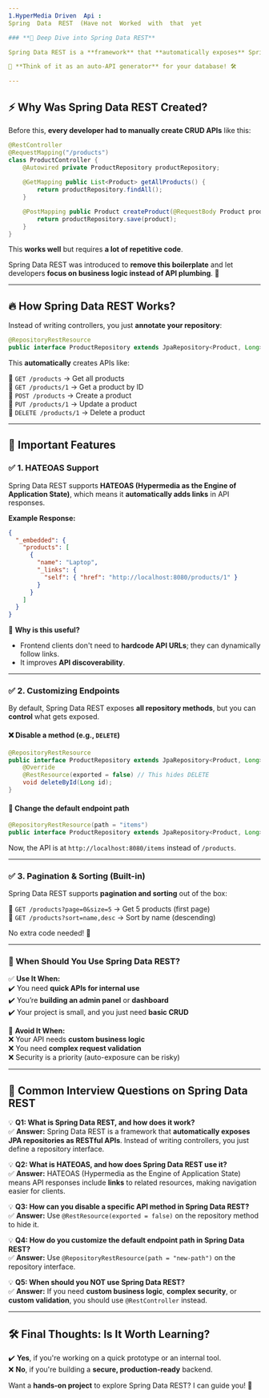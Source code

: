 ```yaml
---
1.HyperMedia Driven  Api : 
Spring  Data  REST  (Have not  Worked  with  that  yet 

### **🚀 Deep Dive into Spring Data REST**  

Spring Data REST is a **framework** that **automatically exposes** Spring Data JPA repositories as RESTful APIs **without writing controllers**.  

📌 **Think of it as an auto-API generator** for your database! 🛠️  

---
```


## **⚡ Why Was Spring Data REST Created?**  
Before this, **every developer had to manually create CRUD APIs** like this:  

```java
@RestController
@RequestMapping("/products")
class ProductController {
    @Autowired private ProductRepository productRepository;
    
    @GetMapping public List<Product> getAllProducts() {
        return productRepository.findAll();
    }

    @PostMapping public Product createProduct(@RequestBody Product product) {
        return productRepository.save(product);
    }
}
```

This **works well** but requires **a lot of repetitive code**.  

Spring Data REST was introduced to **remove this boilerplate** and let developers **focus on business logic instead of API plumbing**. 🚀  

---

## **🔥 How Spring Data REST Works?**
Instead of writing controllers, you just **annotate your repository**:  

```java
@RepositoryRestResource
public interface ProductRepository extends JpaRepository<Product, Long> {}
```
This **automatically** creates APIs like:  

🔹 `GET /products` → Get all products  
🔹 `GET /products/1` → Get a product by ID  
🔹 `POST /products` → Create a product  
🔹 `PUT /products/1` → Update a product  
🔹 `DELETE /products/1` → Delete a product  

---

## **🧐 Important Features**
### ✅ **1. HATEOAS Support**  
Spring Data REST supports **HATEOAS (Hypermedia as the Engine of Application State)**, which means it **automatically adds links** in API responses.  

**Example Response:**  
```json
{
  "_embedded": {
    "products": [
      {
        "name": "Laptop",
        "_links": {
          "self": { "href": "http://localhost:8080/products/1" }
        }
      }
    ]
  }
}
```
📌 **Why is this useful?**  
- Frontend clients don't need to **hardcode API URLs**; they can dynamically follow links.  
- It improves **API discoverability**.  

---

### ✅ **2. Customizing Endpoints**
By default, Spring Data REST exposes **all repository methods**, but you can **control** what gets exposed.

#### **❌ Disable a method (e.g., `DELETE`)**
```java
@RepositoryRestResource
public interface ProductRepository extends JpaRepository<Product, Long> {
    @Override
    @RestResource(exported = false) // This hides DELETE
    void deleteById(Long id);
}
```

#### **🔄 Change the default endpoint path**
```java
@RepositoryRestResource(path = "items")
public interface ProductRepository extends JpaRepository<Product, Long> {}
```
Now, the API is at `http://localhost:8080/items` instead of `/products`.  

---

### ✅ **3. Pagination & Sorting (Built-in)**
Spring Data REST supports **pagination and sorting** out of the box:  

🔹 `GET /products?page=0&size=5` → Get 5 products (first page)  
🔹 `GET /products?sort=name,desc` → Sort by name (descending)  

No extra code needed! 🤯  

---

### **🤔 When Should You Use Spring Data REST?**
✅ **Use It When:**  
✔️ You need **quick APIs for internal use**  
✔️ You’re **building an admin panel** or **dashboard**  
✔️ Your project is small, and you just need **basic CRUD**  

🚫 **Avoid It When:**  
❌ Your API needs **custom business logic**  
❌ You need **complex request validation**  
❌ Security is a priority (auto-exposure can be risky)  

---

## **🎤 Common Interview Questions on Spring Data REST**
💡 **Q1: What is Spring Data REST, and how does it work?**  
✅ **Answer:** Spring Data REST is a framework that **automatically exposes JPA repositories as RESTful APIs**. Instead of writing controllers, you just define a repository interface.  

💡 **Q2: What is HATEOAS, and how does Spring Data REST use it?**  
✅ **Answer:** HATEOAS (Hypermedia as the Engine of Application State) means API responses include **links** to related resources, making navigation easier for clients.  

💡 **Q3: How can you disable a specific API method in Spring Data REST?**  
✅ **Answer:** Use `@RestResource(exported = false)` on the repository method to hide it.  

💡 **Q4: How do you customize the default endpoint path in Spring Data REST?**  
✅ **Answer:** Use `@RepositoryRestResource(path = "new-path")` on the repository interface.  

💡 **Q5: When should you NOT use Spring Data REST?**  
✅ **Answer:** If you need **custom business logic**, **complex security**, or **custom validation**, you should use `@RestController` instead.  

---

## **🛠️ Final Thoughts: Is It Worth Learning?**
✔️ **Yes**, if you're working on a quick prototype or an internal tool.  
❌ **No**, if you're building a **secure, production-ready** backend.  

Want a **hands-on project** to explore Spring Data REST? I can guide you! 🚀
